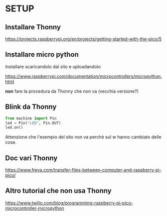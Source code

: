 # SETUP

## Installare Thonny
https://projects.raspberrypi.org/en/projects/getting-started-with-the-pico/5

## Installare micro python
Installare scaricandolo dal sito e uploadandolo

https://www.raspberrypi.com/documentation/microcontrollers/micropython.html


**non** fare la procedura da Thonny che non va (vecchia versione?)

## Blink da Thonny

```python
from machine import Pin
led = Pin("LED", Pin.OUT)
led.on()
```

Attenzione che l'esempio del sito non va perchè sul w hanno cambiato delle cose.

## Doc vari Thonny
https://www.freva.com/transfer-files-between-computer-and-raspberry-pi-pico/

## Altro tutorial che non usa Thonny
https://www.twilio.com/blog/programming-raspberry-pi-pico-microcontroller-micropython